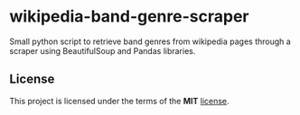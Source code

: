 # wikipedia-band-genre-scraper

Small python script to retrieve band genres from wikipedia pages through a scraper using BeautifulSoup and Pandas libraries.

## License

This project is licensed under the terms of the **MIT** [license](https://github.com/ampzord/wikipedia-band-genre-scraper/blob/master/LICENSE).
